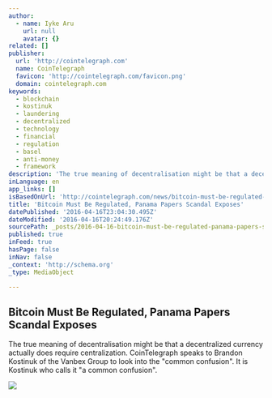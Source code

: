 ```yaml
---
author:
  - name: Iyke Aru
    url: null
    avatar: {}
related: []
publisher:
  url: 'http://cointelegraph.com'
  name: CoinTelegraph
  favicon: 'http://cointelegraph.com/favicon.png'
  domain: cointelegraph.com
keywords:
  - blockchain
  - kostinuk
  - laundering
  - decentralized
  - technology
  - financial
  - regulation
  - basel
  - anti-money
  - framework
description: 'The true meaning of decentralisation might be that a decentralized currency actually does require centralization. CoinTelegraph speaks to Brandon Kostinuk of the Vanbex Group to look into the "common confusion". It is Kostinuk who calls it "a common confusion".'
inLanguage: en
app_links: []
isBasedOnUrl: 'http://cointelegraph.com/news/bitcoin-must-be-regulated-panama-papers-scandal-exposes'
title: 'Bitcoin Must Be Regulated, Panama Papers Scandal Exposes'
datePublished: '2016-04-16T23:04:30.495Z'
dateModified: '2016-04-16T20:24:49.176Z'
sourcePath: _posts/2016-04-16-bitcoin-must-be-regulated-panama-papers-scandal-exposes.md
published: true
inFeed: true
hasPage: false
inNav: false
_context: 'http://schema.org'
_type: MediaObject

---
```

<article style=""><h1>Bitcoin Must Be Regulated, Panama Papers Scandal Exposes</h1><p>The true meaning of decentralisation might be that a decentralized currency actually does require centralization. CoinTelegraph speaks to Brandon Kostinuk of the Vanbex Group to look into the "common confusion". It is Kostinuk who calls it "a common confusion".</p><img src="http://cointelegraph.com/images/725_aHR0cDovL2NvaW50ZWxlZ3JhcGguY29tL3N0b3JhZ2UvdXBsb2Fkcy92aWV3LzVmNWVkOGYzZjYxM2JiOTU1YzE3YzE5ZTljN2NlMzdmLmpwZw==.jpg" /></article>